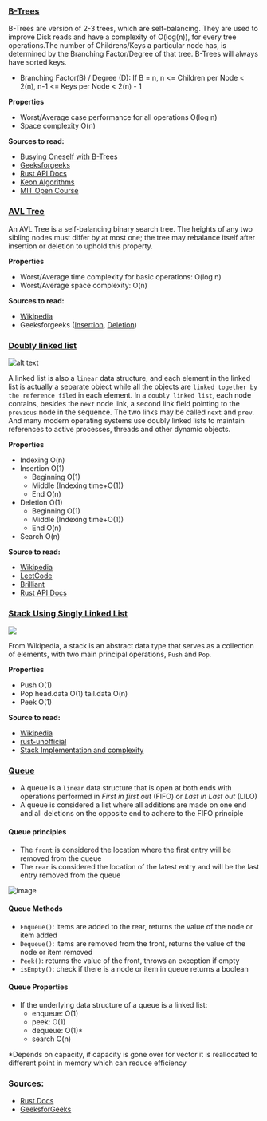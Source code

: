 ### [B-Trees](./b_tree.rs)

B-Trees are version of 2-3 trees, which are self-balancing. They are used to improve Disk reads and have a complexity of
O(log(n)), for every tree operations.The number of Childrens/Keys a particular node has, is
determined by the Branching Factor/Degree of that tree.
B-Trees will always have sorted keys.

- Branching Factor(B) / Degree (D):
  If B = n, n <= Children per Node < 2(n), n-1 <= Keys per Node < 2(n) - 1

__Properties__
* Worst/Average case performance for all operations	O(log n)
* Space complexity	O(n)

__Sources to read:__
* [Busying Oneself with B-Trees](https://medium.com/basecs/busying-oneself-with-b-trees-78bbf10522e7)
* [Geeksforgeeks](https://www.geeksforgeeks.org/introduction-of-b-tree-2/)
* [Rust API Docs](https://doc.rust-lang.org/std/collections/struct.BTreeMap.html)
* [Keon Algorithms](https://github.com/keon/algorithms)
* [MIT Open Course](https://www.youtube.com/watch?v=TOb1tuEZ2X4)

### [AVL Tree](./avl_tree.rs)

An AVL Tree is a self-balancing binary search tree. The heights of any two sibling
nodes must differ by at most one; the tree may rebalance itself after insertion or
deletion to uphold this property.

__Properties__
* Worst/Average time complexity for basic operations: O(log n)
* Worst/Average space complexity: O(n)

__Sources to read:__
* [Wikipedia](https://en.wikipedia.org/wiki/AVL_tree)
* Geeksforgeeks
([Insertion](https://www.geeksforgeeks.org/avl-tree-set-1-insertion),
[Deletion](https://www.geeksforgeeks.org/avl-tree-set-2-deletion))


### [Doubly linked list](./linked_list.rs)
![alt text][doubly-linked-list]

A linked list is also a `linear` data structure, and each element in the linked list is actually a separate object while all the objects are `linked together by the reference filed` in each element. In a `doubly linked list`, each node contains, besides the `next` node link, a second link field pointing to the `previous` node in the sequence. The two links may be called `next` and `prev`. And many modern operating systems use doubly linked lists to maintain references to active processes, threads and other dynamic objects.

__Properties__
* Indexing O(n)
* Insertion O(1)
  * Beginning O(1)
  * Middle (Indexing time+O(1))
  * End O(n)
* Deletion O(1)
  * Beginning O(1)
  * Middle (Indexing time+O(1))
  * End O(n)
* Search O(n)

__Source to read:__
* [Wikipedia](https://en.wikipedia.org/wiki/Linked_list)
* [LeetCode](https://leetcode.com/explore/learn/card/linked-list/)
* [Brilliant](https://brilliant.org/wiki/linked-lists/)
* [Rust API Docs](https://doc.rust-lang.org/std/collections/struct.LinkedList.html)


### [Stack Using Singly Linked List](./stack_using_singly_linked_list.rs)
![][stack]

From Wikipedia, a stack is an abstract data type that serves as a collection of elements, with two main principal operations, `Push` and `Pop`.

__Properties__
* Push O(1)
* Pop head.data O(1) tail.data O(n)
* Peek O(1)


__Source to read:__
* [Wikipedia](https://en.wikipedia.org/wiki/Linked_list)
* [rust-unofficial](https://rust-unofficial.github.io/too-many-lists/index.html)
* [Stack Implementation and complexity](https://medium.com/@kaichimomose/stack-implementation-and-complexity-c176924e6a6b)



[doubly-linked-list]: https://upload.wikimedia.org/wikipedia/commons/thumb/5/5e/Doubly-linked-list.svg/610px-Doubly-linked-list.svg.png

[stack]: https://upload.wikimedia.org/wikipedia/commons/thumb/b/b4/Lifo_stack.png/700px-Lifo_stack.png

### [Queue](./queue.rs)

- A queue is a `linear` data structure that is open at both ends with operations performed in *First in first out* (FIFO) or *Last in Last out* (LILO)
- A queue is considered a list where all additions are made on one end and all deletions on the opposite end to adhere to the FIFO principle

#### Queue principles
- The `front` is considered the location where the first entry will be removed from the queue
- The `rear` is considered the location of the latest entry and will be the last entry removed from the queue

![image](https://media.geeksforgeeks.org/wp-content/uploads/20220805131014/fifo.png)

#### Queue Methods
- `Enqueue()`:  items are added to the rear, returns the value of the node or item added
- `Dequeue()`:  items are removed from the front, returns the value of the node or item removed
- `Peek()`: returns the value of the front, throws an exception if empty
- `isEmpty()`: check if there is a node or item in queue returns a boolean

#### Queue Properties
- If the underlying data structure of a queue is a linked list:
  - enqueue: O(1)
  - peek: O(1)
  - dequeue: O(1)*
  - search O(n)

*Depends on capacity, if capacity is gone over for vector it is reallocated to different point in memory which can reduce efficiency

### Sources:
- [Rust Docs](https://doc.rust-lang.org/std/collections/index.html)
- [GeeksforGeeks](https://www.geeksforgeeks.org/queue-data-structure/)